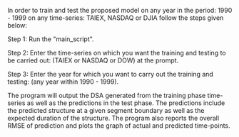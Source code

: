 In order to train and test the proposed model on any year in the period: 1990 - 1999 on any time-series: TAIEX, NASDAQ or DJIA follow the steps given below:

Step 1: Run the "main_script".

Step 2: Enter the time-series on which you want the training and testing to be carried out: (TAIEX or NASDAQ or DOW) at the prompt.

Step 3: Enter the year for which you want to carry out the training and testing: (any year within 1990 - 1999).

The program will output the DSA generated from the training phase time-series as well as the predictions in the test phase. 
The predictions include the predicted structure at a given segment boundary as well as the expected duration of the structure.
The program also reports the overall RMSE of prediction and plots the graph of actual and predicted time-points. 
